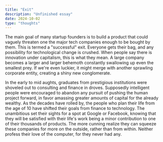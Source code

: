 ```yaml
---
title: "Exit"
description: "Unfinished essay"
date: 2024-10-02
type: "thoughts"
---
```


The main goal of many startup founders is to build a product that could vaguely threaten one the major tech companies enough to be bought by them. This is termed a "successful" exit. Everyone gets their bag, and any possibility for technological change is crushed. When people say there is innovation under capitalism, this is what they mean. A large company becomes a larger and larger behemoth constantly swallowing up even the smallest prey. If we're even luckier, it might merge with another sprawling corporate entity, creating a shiny new conglomerate.

In the early to mid aughts, graduates from prestigious institutions were shoveled out to consulting and finance in droves. Supposedly intelligent people were encouraged to abandon any pursuit of pushing the human project forward, in favor amassing greater amounts of capital for the already wealthy. As the decades have rolled by, the people who plan their life from the age of 10 have shifted their goals from finance to technology. The unambitious set their sights for a spot at Google or Facebook, knowing that they will be satisfied with their life's work being a minor contribution to one of their thousands of products. The more cunning realize they can squeeze these companies for more on the outside, rather than from within. Neither profess their love of the computer, for they never had any.
